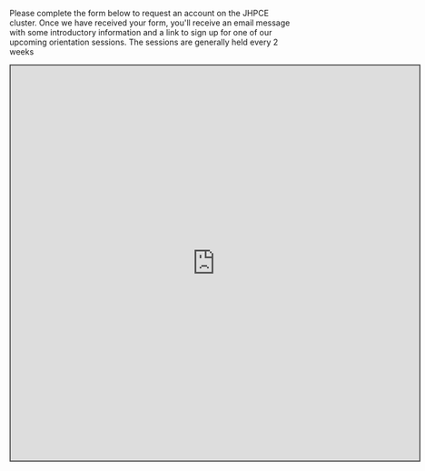 Please complete the form below to request an account on the JHPCE cluster. Once we have received
your form, you'll receive an email message with some introductory information and a link to
sign up for one of our upcoming orientation sessions.  The sessions are generally held every 2 weeks
<div style="position: static; overflow: hidden; border: solid 2px #555; width:720px; height:695px;">

<iframe src="https://fm.addxt.com/form/?vf=1FAIpQLScSWJnLbhaxBuoNIaxNuHCJpSKtBLPXti0JNEUsuw5MJ2iLjA" width="720" height="695" frameborder="0" marginheight="0" marginwidth="0">Loading…</iframe>
</iframe>

</div>

